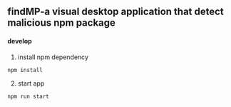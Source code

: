 ## findMP-a visual desktop application that detect malicious npm package


#### develop
1. install npm dependency

```bash
npm install
```

2. start app

```bash
npm run start
```